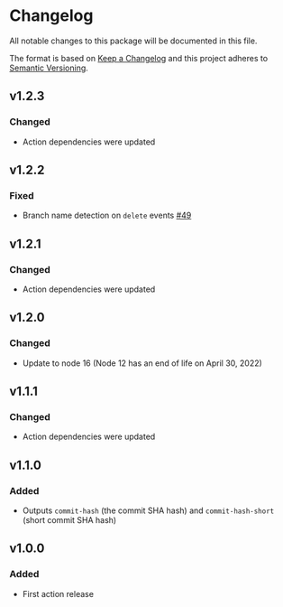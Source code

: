 # Changelog

All notable changes to this package will be documented in this file.

The format is based on [Keep a Changelog][keepachangelog] and this project adheres to [Semantic Versioning][semver].

## v1.2.3

### Changed

- Action dependencies were updated

## v1.2.2

### Fixed

- Branch name detection on `delete` events [#49]

[#49]:https://github.com/gacts/github-slug/issues/49

## v1.2.1

### Changed

- Action dependencies were updated

## v1.2.0

### Changed

- Update to node 16 (Node 12 has an end of life on April 30, 2022)

## v1.1.1

### Changed

- Action dependencies were updated

## v1.1.0

### Added

- Outputs `commit-hash` (the commit SHA hash) and `commit-hash-short` (short commit SHA hash)

## v1.0.0

### Added

- First action release

[keepachangelog]:https://keepachangelog.com/en/1.0.0/
[semver]:https://semver.org/spec/v2.0.0.html
